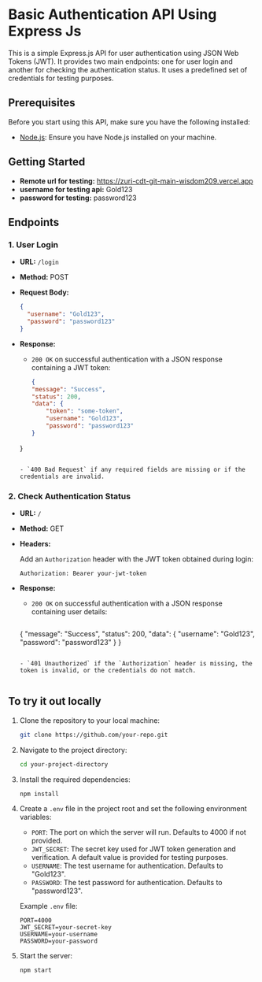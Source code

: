 # Basic Authentication API Using Express Js

This is a simple Express.js API for user authentication using JSON Web Tokens (JWT). It provides two main endpoints: one for user login and another for checking the authentication status. It uses a predefined set of credentials for testing purposes.

## Prerequisites

Before you start using this API, make sure you have the following installed:

- [Node.js](https://nodejs.org/): Ensure you have Node.js installed on your machine.

## Getting Started
 
- **Remote url for testing:** https://zuri-cdt-git-main-wisdom209.vercel.app
- **username for testing api:** Gold123
- **password for testing:** password123
## Endpoints

### 1. User Login

- **URL:** `/login`
- **Method:** POST
- **Request Body:**

  ```json
  {
    "username": "Gold123",
    "password": "password123"
  }
  ```

- **Response:**

  - `200 OK` on successful authentication with a JSON response containing a JWT token:

    ```json
    {
    "message": "Success",
    "status": 200,
    "data": {
        "token": "some-token",
        "username": "Gold123",
        "password": "password123"
    }
   }
    ```

  - `400 Bad Request` if any required fields are missing or if the credentials are invalid.

### 2. Check Authentication Status

- **URL:** `/`
- **Method:** GET
- **Headers:**

  Add an `Authorization` header with the JWT token obtained during login:

  ```http
  Authorization: Bearer your-jwt-token
  ```

- **Response:**

  - `200 OK` on successful authentication with a JSON response containing user details:

    ```json
   {
    "message": "Success",
    "status": 200,
    "data": {
        "username": "Gold123",
        "password": "password123"
    }
   }
    ```

  - `401 Unauthorized` if the `Authorization` header is missing, the token is invalid, or the credentials do not match.


## To try it out locally

1. Clone the repository to your local machine:

   ```bash
   git clone https://github.com/your-repo.git
   ```

2. Navigate to the project directory:

   ```bash
   cd your-project-directory
   ```

3. Install the required dependencies:

   ```bash
   npm install
   ```

4. Create a `.env` file in the project root and set the following environment variables:

   - `PORT`: The port on which the server will run. Defaults to 4000 if not provided.
   - `JWT_SECRET`: The secret key used for JWT token generation and verification. A default value is provided for testing purposes.
   - `USERNAME`: The test username for authentication. Defaults to "Gold123".
   - `PASSWORD`: The test password for authentication. Defaults to "password123".

   Example `.env` file:

   ```env
   PORT=4000
   JWT_SECRET=your-secret-key
   USERNAME=your-username
   PASSWORD=your-password
   ```

5. Start the server:

   ```bash
   npm start
   ```


